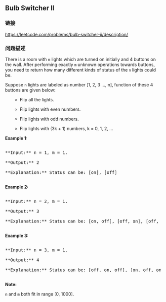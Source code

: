 ## Bulb Switcher II  
### 链接  
https://leetcode.com/problems/bulb-switcher-ii/description/  
### 问题描述

There is a room with `n` lights which are turned on initially and 4 buttons on the wall. After performing exactly `m` unknown operations towards buttons, you need to return how many different kinds of status of the `n` lights could be.



Suppose `n` lights are labeled as number [1, 2, 3 ..., n], function of these 4 buttons are given below:

<ol>
- Flip all the lights.
- Flip lights with even numbers.
- Flip lights with odd numbers.
- Flip lights with (3k + 1) numbers, k = 0, 1, 2, ...
</ol>


**Example 1:**<br />
<pre>
**Input:** n = 1, m = 1.
**Output:** 2
**Explanation:** Status can be: [on], [off]
</pre>


**Example 2:**<br />
<pre>
**Input:** n = 2, m = 1.
**Output:** 3
**Explanation:** Status can be: [on, off], [off, on], [off, off]
</pre>


**Example 3:**<br />
<pre>
**Input:** n = 3, m = 1.
**Output:** 4
**Explanation:** Status can be: [off, on, off], [on, off, on], [off, off, off], [off, on, on].
</pre>


**Note:**
`n` and `m` both fit in range [0, 1000].

